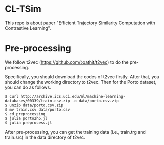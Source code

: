 # CL-TSim
This repo is about paper "Efficient Trajectory Similarity Computation with Contrastive Learning".

# Pre-processing
We follow t2vec (https://github.com/boathit/t2vec) to do the pre-processing.

Specifically, you should download the codes of t2vec firstly. After that, you should change the working directory to t2vec. Then for the Porto dataset, you can do as follows.
```
$ curl http://archive.ics.uci.edu/ml/machine-learning-databases/00339/train.csv.zip -o data/porto.csv.zip
$ unzip data/porto.csv.zip
$ mv train.csv data/porto.csv
$ cd preprocessing
$ julia porto2h5.jl
$ julia preprocess.jl
```
After pre-processing, you can get the training data (i.e., train.trg and train.src) in the data directory of t2vec. 

# 
